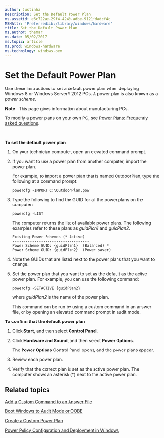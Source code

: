 ```yaml
---
author: Justinha
Description: Set the Default Power Plan
ms.assetid: e6c722ae-29f4-4249-adbe-9121fdadcf4c
MSHAttr: 'PreferredLib:/library/windows/hardware'
title: Set the Default Power Plan
ms.author: themar
ms.date: 05/02/2017
ms.topic: article
ms.prod: windows-hardware
ms.technology: windows-oem
---
```


# Set the Default Power Plan


Use these instructions to set a default power plan when deploying Windows 8 or Windows Server® 2012 PCs. A power plan is also known as a *power scheme*.

**Note**  
This page gives information about manufacturing PCs.

To modify a power plans on your own PC, see [Power Plans: Frequently asked questions](http://go.microsoft.com/fwlink/p/?linkid=278892).

 

**To set the default power plan**

1.  On your technician computer, open an elevated command prompt.

2.  If you want to use a power plan from another computer, import the power plan.

    For example, to import a power plan that is named OutdoorPlan, type the following at a command prompt:

    ```
    powercfg -IMPORT C:\OutdoorPlan.pow
    ```

3.  Type the following to find the GUID for all the power plans on the computer:

    ```
    powercfg -LIST
    ```

    The computer returns the list of available power plans. The following examples refer to these plans as *guidPlan1* and *guidPlan2*.

    ```
    Existing Power Schemes (* Active)
    -----------------------------------
    Power Scheme GUID: {guidPlan1}  (Balanced) *
    Power Scheme GUID: {guidPlan2}  (Power saver)
    ```

4.  Note the GUIDs that are listed next to the power plans that you want to change.

5.  Set the power plan that you want to set as the default as the active power plan. For example, you can use the following command:

    ```
    powercfg -SETACTIVE {guidPlan2}
    ```

    where *guidPlan2* is the name of the power plan.

    This command can be run by using a custom command in an answer file, or by opening an elevated command prompt in audit mode.

**To confirm that the default power plan**

1.  Click **Start**, and then select **Control Panel**.

2.  Click **Hardware and Sound**, and then select **Power Options**.

    The **Power Options** Control Panel opens, and the power plans appear.

3.  Review each power plan.

4.  Verify that the correct plan is set as the active power plan. The computer shows an asterisk (\*) next to the active power plan.

## <span id="related_topics"></span>Related topics


[Add a Custom Command to an Answer File](https://msdn.microsoft.com/library/windows/hardware/dn915058)

[Boot Windows to Audit Mode or OOBE](boot-windows-to-audit-mode-or-oobe.md)

[Create a Custom Power Plan](create-a-custom-power-plan-technicalreference.md)

[Power Policy Configuration and Deployment in Windows](http://go.microsoft.com/fwlink/p/?linkid=129584)

 

 






